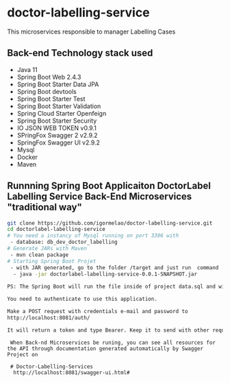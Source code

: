 # doctor-labelling-service
This microservices responsible to manager Labelling Cases

## Back-end Technology stack used

- Java 11
- Spring Boot Web 2.4.3
- Spring Boot Starter Data JPA
- Spring Boot devtools
- Spring Boot Starter Test
- Spring Boot Starter Validation
- Spring Cloud Starter Openfeign
- Spring Boot Starter Security
- IO JSON WEB TOKEN v0.9.1
- SPringFox Swagger 2 v2.9.2
- SpringFox Swagger UI v2.9.2
- Mysql
- Docker
- Maven

## Runnning Spring Boot Applicaiton DoctorLabel Labelling Service Back-End Microservices "traditional way"

```bash
git clone https://github.com/igormelao/doctor-labelling-service.git
cd doctorlabel-labelling-service
# You need a instancy of Mysql running on port 3306 with
 - database: db_dev_doctor_labelling
# Generate JARs with Maven
 - mvn clean package
# Starting Spring Boot Projet 
 - with JAR generated, go to the folder /target and just run  command
  - java -jar doctorlabel-labelling-service-0.0.1-SNAPSHOT.jar
  
PS: The Spring Boot will run the file inside of project data.sql and will populate some data.  

You need to authenticate to use this application.

Make a POST request with credentials e-mail and password to 
http://localhost:8081/auth/

It will return a token and type Bearer. Keep it to send with other requests to access the services
```
``` Accessing the API Document
 When Back-nd Microservices be runing, you can see all resources for the API through documentation generated automatically by Swagger Project on
 
 # Doctor-Labelling-Services
  http://localhost:8081/swagger-ui.html#
```

